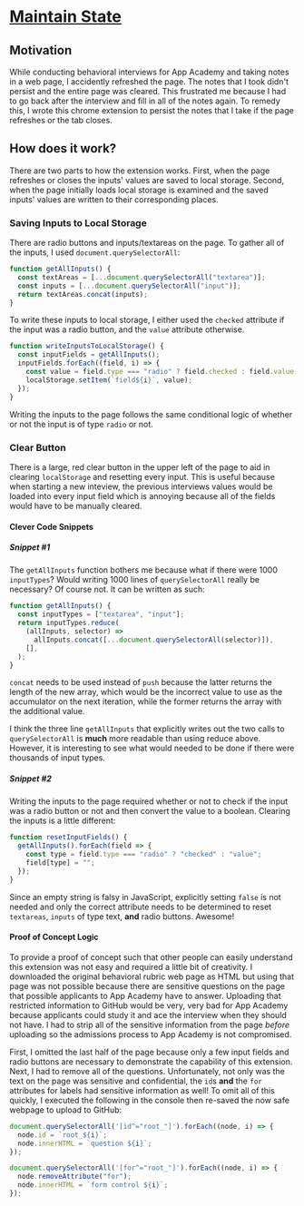 # [Maintain State](https://chrome.google.com/webstore/detail/ocinlpmickhokdjfbdelndpfgekfglen/)

## Motivation

While conducting behavioral interviews for App Academy and taking notes in a web page, I accidently refreshed the page. The notes that I took didn't persist and the entire page was cleared. This frustrated me because I had to go back after the interview and fill in all of the notes again. To remedy this, I wrote this chrome extension to persist the notes that I take if the page refreshes or the tab closes.

## How does it work?

There are two parts to how the extension works. First, when the page refreshes or closes the inputs' values are saved to local storage. Second, when the page initially loads local storage is examined and the saved inputs' values are written to their corresponding places.

### Saving Inputs to Local Storage

There are radio buttons and inputs/textareas on the page. To gather all of the inputs, I used `document.querySelectorAll`:

```js
function getAllInputs() {
  const textAreas = [...document.querySelectorAll("textarea")];
  const inputs = [...document.querySelectorAll("input")];
  return textAreas.concat(inputs);
}
```

To write these inputs to local storage, I either used the `checked` attribute if the input was a radio button, and the `value` attribute otherwise.

```js
function writeInputsToLocalStorage() {
  const inputFields = getAllInputs();
  inputFields.forEach((field, i) => {
    const value = field.type === "radio" ? field.checked : field.value;
    localStorage.setItem(`field${i}`, value);
  });
}
```

Writing the inputs to the page follows the same conditional logic of whether or not the input is of type `radio` or not.

### Clear Button

There is a large, red clear button in the upper left of the page to aid in clearing `localStorage` and resetting every input. This is useful because when starting a new inteview, the previous interviews values would be loaded into every input field which is annoying because all of the fields would have to be manually cleared.

#### Clever Code Snippets

##### Snippet #1

The `getAllInputs` function bothers me because what if there were 1000 `inputTypes`? Would writing 1000 lines of `querySelectorAll` really be necessary? Of course not. It can be written as such:

```js
function getAllInputs() {
  const inputTypes = ["textarea", "input"];
  return inputTypes.reduce(
    (allInputs, selector) =>
      allInputs.concat([...document.querySelectorAll(selector)]),
    [],
  );
}
```

`concat` needs to be used instead of `push` because the latter returns the length of the new array, which would be the incorrect value to use as the accumulator on the next iteration, while the former returns the array with the additional value.

I think the three line `getAllInputs` that explicitly writes out the two calls to `querySelectorAll` is **much** more readable than using reduce above. However, it is interesting to see what would needed to be done if there were thousands of input types.

##### Snippet #2

Writing the inputs to the page required whether or not to check if the input was a radio button or not and then convert the value to a boolean. Clearing the inputs is a little different:

```js
function resetInputFields() {
  getAllInputs().forEach(field => {
    const type = field.type === "radio" ? "checked" : "value";
    field[type] = "";
  });
}
```

Since an empty string is falsy in JavaScript, explicitly setting `false` is not needed and only the correct attribute needs to be determined to reset `textareas`, `inputs` of type text, **and** radio buttons. Awesome!

#### Proof of Concept Logic

To provide a proof of concept such that other people can easily understand this extension was not easy and required a little bit of creativity. I downloaded the original behavioral rubric web page as HTML but using that page was not possible because there are sensitive questions on the page that possible applicants to App Academy have to answer. Uploading that restricted information to GitHub would be very, very bad for App Academy because applicants could study it and ace the interview when they should not have. I had to strip all of the sensitive information from the page _before_ uploading so the admissions process to App Academy is not compromised.

First, I omitted the last half of the page because only a few input fields and radio buttons are necessary to demonstrate the capability of this extension. Next, I had to remove all of the questions. Unfortunately, not only was the text on the page was sensitive and confidential, the `id`s **and** the `for` attributes for labels had sensitive information as well! To omit all of this quickly, I executed the following in the console then re-saved the now safe webpage to upload to GitHub:

```js
document.querySelectorAll('[id^="root_"]').forEach((node, i) => {
  node.id = `root_${i}`;
  node.innerHTML = `question ${i}`;
});

document.querySelectorAll('[for^="root_"]').forEach((node, i) => {
  node.removeAttribute("for");
  node.innerHTML = `form control ${i}`;
});
```
